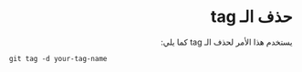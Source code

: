 <div dir="rtl">

# حذف الـ tag

يستخدم هذا الأمر لحذف الـ tag كما يلي:

<div dir="ltr">

```
 git tag -d your-tag-name
```
</div>